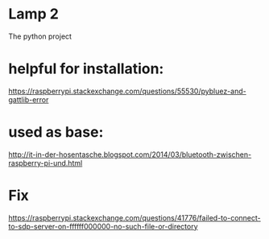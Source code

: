 # Lamp 2

The python project

# helpful for installation:
 https://raspberrypi.stackexchange.com/questions/55530/pybluez-and-gattlib-error


# used as base:

http://it-in-der-hosentasche.blogspot.com/2014/03/bluetooth-zwischen-raspberry-pi-und.html

# Fix
https://raspberrypi.stackexchange.com/questions/41776/failed-to-connect-to-sdp-server-on-ffffff000000-no-such-file-or-directory
